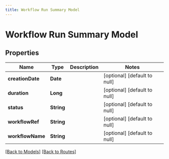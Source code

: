 ```yaml
---
title: Workflow Run Summary Model
---
```


# Workflow Run Summary Model
## Properties

| Name | Type | Description | Notes |
|------------ | ------------- | ------------- | -------------|
| **creationDate** | **Date** |  | [optional] [default to null] |
| **duration** | **Long** |  | [optional] [default to null] |
| **status** | **String** |  | [optional] [default to null] |
| **workflowRef** | **String** |  | [optional] [default to null] |
| **workflowName** | **String** |  | [optional] [default to null] |

[[Back to Models]](../overview#models) [[Back to Routes]](../overview#routes)

